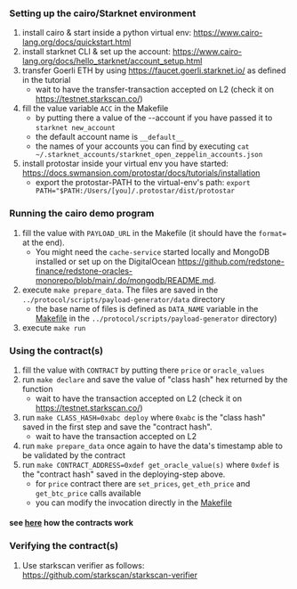 ### Setting up the cairo/Starknet environment

1. install cairo & start inside a python virtual env: <https://www.cairo-lang.org/docs/quickstart.html>
1. install starknet CLI & set up the account: <https://www.cairo-lang.org/docs/hello_starknet/account_setup.html>
1. transfer Goerli ETH by using <https://faucet.goerli.starknet.io/> as defined in the tutorial
   * wait to have the transfer-transaction accepted on L2 (check it on <https://testnet.starkscan.co/>)
1. fill the value variable `ACC` in the Makefile
   * by putting there a value of the --account if you have passed it to `starknet new_account`
   * the default account name is `__default__`
   * the names of your accounts you can find by executing `cat ~/.starknet_accounts/starknet_open_zeppelin_accounts.json`
1. install protostar inside your virtual env you have started: <https://docs.swmansion.com/protostar/docs/tutorials/installation>
   * export the protostar-PATH to the virtual-env's path: `export PATH="$PATH:/Users/[you]/.protostar/dist/protostar`

### Running the cairo demo program
1. fill the value with `PAYLOAD_URL` in the Makefile (it should have the `format=` at the end). 
   * You might need the `cache-service` started locally and MongoDB installed or set up on the DigitalOcean <https://github.com/redstone-finance/redstone-oracles-monorepo/blob/main/.do/mongodb/README.md>.
1. execute `make prepare_data`. The files are saved in the `../protocol/scripts/payload-generator/data` directory
   * the base name of files is defined as `DATA_NAME` variable in the [Makefile](packages/protocol/scripts/payload-generator/Makefile) in the `../protocol/scripts/payload-generator` directory)
1. execute `make run`

### Using the contract(s)
1. fill the value with `CONTRACT` by putting there `price` or `oracle_values`
1. run `make declare` and save the value of "class hash" hex returned by the function
   * wait to have the transaction accepted on L2 (check it on <https://testnet.starkscan.co/>)
1. run `make CLASS_HASH=0xabc deploy` where `0xabc` is the "class hash" saved in the first step and save the "contract hash".
   * wait to have the transaction accepted on L2
1. run `make prepare_data` once again to have the data's timestamp able to be validated by the contract
1. run `make CONTRACT_ADDRESS=0xdef get_oracle_value(s)` where `0xdef` is the "contract hash" saved in the deploying-step above.
   * for `price` contract there are `set_prices`, `get_eth_price` and `get_btc_price` calls available
   * you can modify the invocation directly in the [Makefile](Makefile)

#### see [here](src/contracts/README.md) how the contracts work 

### Verifying the contract(s)
1. Use starkscan verifier as follows: <https://github.com/starkscan/starkscan-verifier>